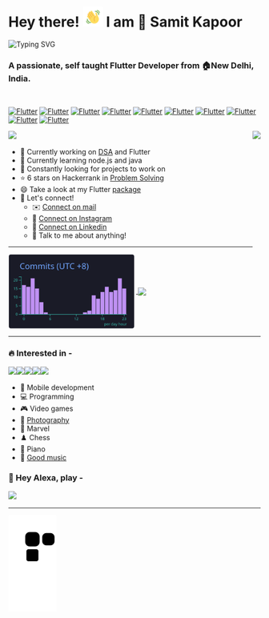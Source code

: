 # Hey there! <img height=40 src="https://github.com/samitkapoor/samitkapoor/blob/main/assets/images/wave.gif"/> I am 📛 Samit Kapoor

![Typing SVG](https://readme-typing-svg.herokuapp.com?font=monaco&duration=4000&color=44F729&vCenter=true&lines=sic+parvis+magna;greatness+from+small+beginnings)

<h3 align="left">A passionate, self taught Flutter Developer from 🏠New Delhi, India.</h3>
<br>

[![Flutter](https://img.shields.io/badge/Flutter-02569B?style=for-the-badge&logo=flutter&logoColor=white)](https://github.com/samitkapoor/portfolio)
[![Flutter](https://img.shields.io/badge/C%2B%2B-00599C?style=for-the-badge&logo=c%2B%2B&logoColor=white)](https://github.com/samitkapoor/DSA)
[![Flutter](https://img.shields.io/badge/Dart-0175C2?style=for-the-badge&logo=dart&logoColor=white)](https://pub.dev/packages/country_phone_code_picker)
[![Flutter](https://img.shields.io/badge/C-00599C?style=for-the-badge&logo=c&logoColor=white)](https://github.com/samitkapoor/DSA)
[![Flutter](https://img.shields.io/badge/Java-ED8B00?style=for-the-badge&logo=java&logoColor=white)](https://github.com/samitkapoor/DSA)
[![Flutter](https://img.shields.io/badge/-Hackerrank-2EC866?style=for-the-badge&logo=HackerRank&logoColor=white)](https://www.hackerrank.com/samitkapoor77?hr_r=1)
[![Flutter](https://img.shields.io/badge/-LeetCode-FFA116?style=for-the-badge&logo=LeetCode&logoColor=black)](https://leetcode.com/samitkapoor/)
[![Flutter](https://img.shields.io/badge/LinkedIn-0077B5?style=for-the-badge&logo=linkedin&logoColor=white)](https://www.linkedin.com/in/samit-kapoor/)
[![Flutter](https://img.shields.io/badge/Instagram-E4405F?style=for-the-badge&logo=instagram&logoColor=white)](https://www.instagram.com/im_samit/)
[![Flutter](https://img.shields.io/badge/Gmail-D14836?style=for-the-badge&logo=gmail&logoColor=white)](https://mail.google.com/mail/u/0/?fs=1&to=samitkapoor77@gmail.com&tf=cm)
<br>

<img height=300 src="https://user-images.githubusercontent.com/77121931/168066191-076e7dc6-212c-4465-a7d0-ff44e23a4d70.gif" /><img height=300 align="right" src="https://user-images.githubusercontent.com/77121931/168083944-913d2267-5134-4a86-b242-8147d6a2f0a6.gif"/>
<br>

- 🔭 Currently working on <A href="https://github.com/samitkapoor/DSA">DSA</A> and Flutter <br>
- 🔰 Currently learning node.js and java<br>
- 👀 Constantly looking for projects to work on <br>
- ⭐ 6 stars on Hackerrank in <A href="https://www.hackerrank.com/samitkapoor77">Problem Solving</A> <br>
- 😄 Take a look at my Flutter <A href="https://pub.dev/packages/country_phone_code_picker">package</A> <br>
- 🤝 Let's connect! <br>
  - ✉️ <A href="https://mail.google.com/mail/u/0/?fs=1&to=samitkapoor77@gmail.com&tf=cm">Connect on mail</A> <br>
  - 📸 <A href="https://www.instagram.com/im_samit">Connect on Instagram</A> <br>
  - 👔 <A href="https://www.linkedin.com/in/samit-kapoor">Connect on Linkedin</A> <br>
  - 🤗 Talk to me about anything!

------------------
  
<p align="left">
  <a href="https://github.com/vn7n24fzkq/github-profile-summary-cards">
    <img height=150 align="center" src="https://raw.githubusercontent.com/samitkapoor/samitkapoor/main/profile-summary-card-output/tokyonight/4-productive-time.svg"/>
  </a>
  <a href="https://github-readme-streak-stats.herokuapp.com/demo">
    <img  height=150 align="center" src="https://github-readme-streak-stats.herokuapp.com?user=samitkapoor&theme=tokyonight&hide_border=true&date_format=M%20j%5B%2C%20Y%5D" />
  </a>
</p>

------------------

### 🔥 Interested in -

<img height=150 src="https://user-images.githubusercontent.com/77121931/167949285-0531ce88-9c28-4d15-8694-4474ea9f2546.gif" /><img height=150 src="https://user-images.githubusercontent.com/77121931/168064727-3e4249bb-8161-40bf-9b47-de75505d6853.gif" /><img height=150 src="https://user-images.githubusercontent.com/77121931/167949535-63d84505-f979-4634-8bde-f2e38afd725d.gif" /><img height=150 src="https://user-images.githubusercontent.com/77121931/168080879-6769521c-a90a-4202-8715-d5fe6efc7429.gif" /><img height=150 src="https://user-images.githubusercontent.com/77121931/168081622-ff09779c-b413-4cc9-8967-8f40ffe05da8.gif" />

- 📱 Mobile development<br>
- 💻 Programming<br>
- 🎮 Video games<br>
- 📸 [Photography](https://www.instagram.com/sxmclicks/)<br>
- 🦸 Marvel<br>
- ♟️ Chess<br>
- 🎹 Piano<br>
- 🎷 <A href="https://www.youtube.com/watch?v=dQw4w9WgXcQ">Good music</A><br>

### 🎵 Hey Alexa, play - <br>
<p>
  <a href="https://spotify-github-profile.vercel.app/api/view?uid=mcsamit&redirect=true">
    <img height=90 src="https://spotify-github-profile.vercel.app/api/view?uid=mcsamit&cover_image=true&theme=novatorem&bar_color=1dd560&bar_color_cover=false">
  </a>
</p>

------------------

<p align="left">
  <a href="https://github.com/Platane/snk#readme">
    <img src="https://raw.githubusercontent.com/samitkapoor/samitkapoor/output/github-snake-dark.svg" />
  </a>
</p>     
<br>

                                                                                            
<!-- <img align="right" src="https://profile-counter.glitch.me/{samitkapoor}/count.svg" /> -->
